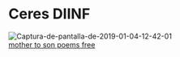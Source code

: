 # Ceres DIINF

<a><img src="https://i.ibb.co/9V52gF9/Captura-de-pantalla-de-2019-01-04-12-42-01.png" alt="Captura-de-pantalla-de-2019-01-04-12-42-01" border="0"></a><br /><a target='_blank' href='https://poetandpoem.com/analysis-mother-son-langston-hughes'>mother to son poems free</a><br />
